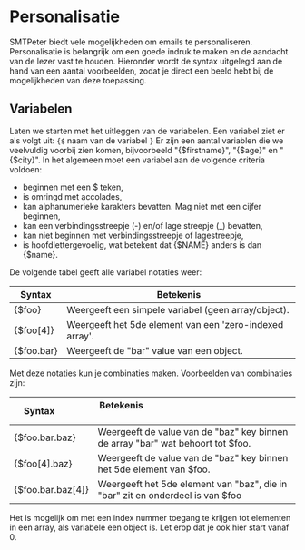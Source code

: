 # Personalisatie

SMTPeter biedt vele mogelijkheden om emails te personaliseren. Personalisatie
is belangrijk om een goede indruk te maken en de aandacht van de lezer vast 
te houden. Hieronder wordt de syntax uitgelegd aan de hand van een aantal 
voorbeelden, zodat je direct een beeld hebt bij de mogelijkheden van deze 
toepassing.

## Variabelen 

Laten we starten met het uitleggen van de variabelen. Een variabel ziet er 
als volgt uit: `{$` naam van de variabel `}`
Er zijn een aantal variablen die we veelvuldig voorbij zien komen, bijvoorbeeld
"{$firstname}", "{$age}" en "{$city}".
In het algemeen moet een variabel aan de volgende criteria voldoen:

* beginnen met een $ teken,
* is omringd met accolades,
* kan alphanumerieke karakters bevatten. Mag niet met een cijfer beginnen,
* kan een verbindingsstreepje (-) en/of lage streepje (_) bevatten,
* kan niet beginnen met verbindingsstreepje of lagestreepje,
* is hoofdlettergevoelig, wat betekent dat {$NAME} anders is dan {$name}.

De volgende tabel geeft alle variabel notaties weer:

| Syntax     | Betekenis                                               |  
| ---------- | ------------------------------------------------------- |
| {$foo}     | Weergeeft een simpele variabel (geen array/object).     |
| {$foo[4]}  | Weergeeft het 5de element van een 'zero-indexed array'. |
| {$foo.bar} | Weergeeft de "bar" value van een object.                |

Met deze notaties kun je combinaties maken. Voorbeelden van combinaties 
zijn:

| Syntax            | Betekenis                                                                                |
| ----------------- | ---------------------------------------------------------------------------------------- |
| {$foo.bar.baz}    | Weergeeft de value van de "baz" key binnen de array "bar" wat behoort tot $foo.          |
| {$foo[4].baz}     | Weergeeft de value van de "baz" key binnen het 5de element van $foo.                     |
| {$foo.bar.baz[4]} | Weergeeft het 5de element van "baz", die in "bar" zit en onderdeel is van $foo           |

Het is mogelijk om met een index nummer toegang te krijgen tot elementen in 
een array, als variabele een object is. Let erop dat je ook hier start vanaf
0. 
